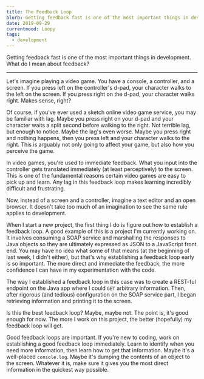```yaml
---
title: The Feedback Loop
blurb: Getting feedback fast is one of the most important things in development
date: 2019-09-29
currentmood: Loopy
tags:
  - development
---
```


Getting feedback fast is one of the most important things in development. What do I mean about feedback?

---

Let's imagine playing a video game. You have a console, a controller, and a screen. If you press left on the controller's d-pad, your character walks to the left on the screen. If you press right on the d-pad, your character walks right. Makes sense, right?

Of course, if you've ever used a sketch online video game service, you may be familiar with lag. Maybe you press right on your d-pad and your character waits a split second before walking to the right. Not terrible lag, but enough to notice. Maybe the lag's even worse. Maybe you press right and nothing happens, then you press left and your character walks to the right. This is arguably not only going to affect your game, but also how you perceive the game.

In video games, you're used to immediate feedback. What you input into the controller gets translated immediately (at least perceptively) to the screen. This is one of the fundamental reasons certain video games are easy to pick up and learn. Any lag in this feedback loop makes learning incredibly difficult and frustrating.

Now, instead of a screen and a controller, imagine a text editor and an open browser. It doesn't take too much of an imagination to see the same rule applies to development.

When I start a new project, the first thing I do is figure out how to establish a feedback loop. A good example of this is a project I'm currently working on. It involves consuming a SOAP service and marshalling the responses to Java objects so they are ultimately expressed as JSON to a JavaScript front end. You may have no idea what some of that means (at the beginning of last week, I didn't either), but that's why establishing a feedback loop early is so important. The more direct and immediate the feedback, the more confidence I can have in my experimentation with the code.

The way I established a feedback loop in this case was to create a REST-ful endpoint on the Java app where I could `GET` arbitrary information. Then, after rigorous (and tedious) configuration on the SOAP service part, I began retrieving information and printing it to the screen.

Is this the best feedback loop? Maybe, maybe not. The point is, it's good enough for now. The more I work on this project, the better (hopefully) my feedback loop will get.

Good feedback loops are important. If you're new to coding, work on establishing a good feedback loop immediately. Learn to identify when you need more information, then learn how to get that information. Maybe it's a well-placed `console.log`. Maybe it's dumping the contents of an object to the screen. Whatever it is, make sure it gives you the most direct information in the quickest way possible.
